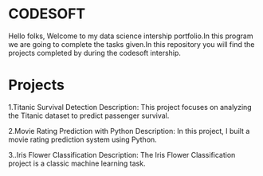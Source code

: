 # CODESOFT
Hello folks,
Welcome to my data science intership portfolio.In this program we are going to complete the tasks given.In this repository you will find the projects completed by during the codesoft intership.
# Projects
1.Titanic Survival Detection Description: This project focuses on analyzing the Titanic dataset to predict passenger survival.

2.Movie Rating Prediction with Python Description: In this project, I built a movie rating prediction system using Python.

3..Iris Flower Classification Description: The Iris Flower Classification project is a classic machine learning task.

